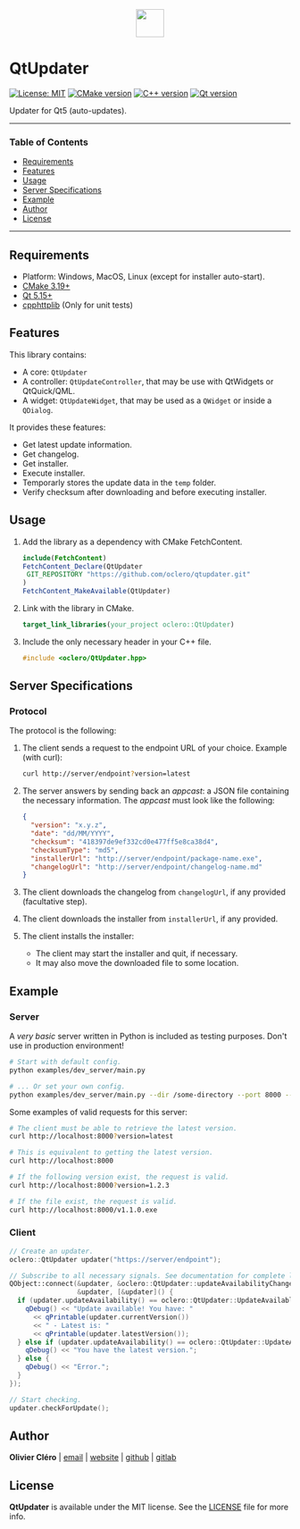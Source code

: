 <div align="center">
	<img height="50" src="logo.svg">
</div>

# QtUpdater

[![License: MIT](https://img.shields.io/badge/license-MIT-green)](https://mit-license.org/)
[![CMake version](https://img.shields.io/badge/CMake-3.19+-064F8C?logo=cmake)](https://www.qt.io)
[![C++ version](https://img.shields.io/badge/C++-17-00599C?logo=++)](https://www.qt.io)
[![Qt version](https://img.shields.io/badge/Qt-5.15.2+-41CD52?logo=qt)](https://www.qt.io)

Updater for Qt5 (auto-updates).

---

### Table of Contents

- [Requirements](#requirements)
- [Features](#features)
- [Usage](#usage)
- [Server Specifications](#server-specifications)
- [Example](#example)
- [Author](#author)
- [License](#license)

---

## Requirements

- Platform: Windows, MacOS, Linux (except for installer auto-start).
- [CMake 3.19+](https://cmake.org/download/)
- [Qt 5.15+](https://www.qt.io/download-qt-installer)
- [cpphttplib](https://github.com/yhirose/cpp-httplib) (Only for unit tests)

## Features

This library contains:

- A core: `QtUpdater`
- A controller: `QtUpdateController`, that may be use with QtWidgets or QtQuick/QML.
- A widget: `QtUpdateWidget`, that may be used as a `QWidget` or inside a `QDialog`.

It provides these features:

- Get latest update information.
- Get changelog.
- Get installer.
- Execute installer.
- Temporarly stores the update data in the `temp` folder.
- Verify checksum after downloading and before executing installer.

## Usage

1. Add the library as a dependency with CMake FetchContent.

   ```cmake
   include(FetchContent)
   FetchContent_Declare(QtUpdater
    GIT_REPOSITORY "https://github.com/oclero/qtupdater.git"
   )
   FetchContent_MakeAvailable(QtUpdater)
   ```

2. Link with the library in CMake.

   ```cmake
   target_link_libraries(your_project oclero::QtUpdater)
   ```

3. Include the only necessary header in your C++ file.

   ```c++
   #include <oclero/QtUpdater.hpp>
   ```

## Server Specifications

### Protocol

The protocol is the following:

1. The client sends a request to the endpoint URL of your choice. Example (with curl):

   ```bash
   curl http://server/endpoint?version=latest
   ```

2. The server answers by sending back an _appcast_: a JSON file containing the necessary information. The _appcast_ must look like the following:

   ```json
   {
     "version": "x.y.z",
     "date": "dd/MM/YYYY",
     "checksum": "418397de9ef332cd0e477ff5e8ca38d4",
     "checksumType": "md5",
     "installerUrl": "http://server/endpoint/package-name.exe",
     "changelogUrl": "http://server/endpoint/changelog-name.md"
   }
   ```

3. The client downloads the changelog from `changelogUrl`, if any provided (facultative step).

4. The client downloads the installer from `installerUrl`, if any provided.

5. The client installs the installer:
   - The client may start the installer and quit, if necessary.
   - It may also move the downloaded file to some location.

## Example

### Server

A _very basic_ server written in Python is included as testing purposes. Don't use in production environment!

```bash
# Start with default config.
python examples/dev_server/main.py

# ... Or set your own config.
python examples/dev_server/main.py --dir /some-directory --port 8000 --address 127.0.0.1
```

Some examples of valid requests for this server:

```bash
# The client must be able to retrieve the latest version.
curl http://localhost:8000?version=latest

# This is equivalent to getting the latest version.
curl http://localhost:8000

# If the following version exist, the request is valid.
curl http://localhost:8000?version=1.2.3

# If the file exist, the request is valid.
curl http://localhost:8000/v1.1.0.exe
```

### Client

```c++
// Create an updater.
oclero::QtUpdater updater("https://server/endpoint");

// Subscribe to all necessary signals. See documentation for complete list.
QObject::connect(&updater, &oclero::QtUpdater::updateAvailabilityChanged,
                 &updater, [&updater]() {
  if (updater.updateAvailability() == oclero::QtUpdater::UpdateAvailable::Available) {
    qDebug() << "Update available! You have: "
      << qPrintable(updater.currentVersion())
      << " - Latest is: "
      << qPrintable(updater.latestVersion());
  } else if (updater.updateAvailability() == oclero::QtUpdater::UpdateAvailable::UpToDate) {
    qDebug() << "You have the latest version.";
  } else {
    qDebug() << "Error.";
  }
});

// Start checking.
updater.checkForUpdate();
```

## Author

**Olivier Cléro** | [email](mailto:oclero@pm.me) | [website](https://www.olivierclero.com) | [github](https://www.github.com/oclero) | [gitlab](https://www.gitlab.com/oclero)

## License

**QtUpdater** is available under the MIT license. See the [LICENSE](LICENSE) file for more info.
